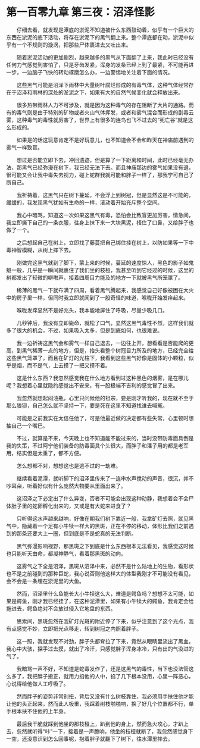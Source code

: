 # 第一百零九章 第三夜：沼泽怪影


　　仔细去看，就发现是潭底的淤泥不知道被什么东西鼓动着，似乎有一个巨大的东西在淤泥的底下活动，将存在淤泥下的黑气翻上来。整个潭底都在动，淤泥中似乎有一个不规则的漩涡，把那些尸体裹进去又吐出来。

　　随着淤泥活动的更加剧烈，越来越多的黑气从下面翻了上来，我此时已经没有任何力气感觉到害怕了，只是牙齿发紧，浑身的发条已经上到了最紧，不可能再进一步，一边脑子飞快的转动琢磨怎么办，一边警惕地关注着下面的情况。

　　这些黑气可能是沼泽下雨林中大量树叶腐烂形成的有毒气体，这种气体经常存在于沼泽和雨林的深处的淤泥之下，如果有大的自然气候变化就会释放出来。

　　很多热带雨林人力不可涉及，就是因为这种毒气的存在阻断了大片的通路。而有的毒气则是由于特别的矿物或者火山气体挥发，或者和雾气混合而形成的剧毒云雾，这种毒气的毒性就厉害了，世界上有很多的连鸟也飞不过去的“死亡谷”就是这么形成的。

　　如果是的话这玩意肯定不是好玩意儿，也不知道会不会和昨天在神庙前遇到的雾气一样致盲。

　　想过是否能立即下去，冲回遗迹，但是算了一下距离和时间，此时已经毫无办法，那黑气已经弥漫在树下，我已经无法下去。而且神庙那边的雾气如果没有退，很可能又会让我中毒失去视力，碰上蛇群我就可能和胖子一样了，那我宁可自己了断自己。

　　我祈祷着，这黑气只在树下蔓延，不会浮上到树冠，但是显然这是不可能的，缓缓的，我发现黑气犹如有生命的一样，滚动着开始充斥整个空间。

　　我心中暗骂，知道这一次如果这黑气有毒，恐怕会比致盲更加厉害，情急间，我立即撕下自己的一条衣服，往身上抹下来一大块黑泥，捂住了口鼻，又给胖子也做了一个。

　　之后想起自己在树上，立即找了藤蔓把自己绑住挂在树上，以防如果等一下中毒神智模糊，从树上摔下去。

　　刚做完这黑气就到了脚下，蒙上来的时候，蔓延的速度惊人，黑色的影子如鬼魅一般，几乎是一瞬间就裹住了我们坐的枝桠，我甚至听到它经过的时候，这里的树都发出了轻微的噼啪声，接着四周目力能及的地方一下就被黑气所笼罩了。

　　稀薄的黑气一下就布满了四周，看着黑气腾起来，我感觉自己好像被困在大火中的房子里一样，但同时我立即就闻到了一股奇怪的味道，喉咙开始发痒起来。

　　喉咙发痒显然不是好兆头，我本能地屏住了呼吸，尽量少吸几口。

　　几秒钟后，我没有立即毙命，就松了口气，显然这黑气毒性不烈，这样我们就多了很大的机会，不过，如果吸入太多，但是到底如何，也很难说。

　　我一边祈祷这黑气会和雾气一样自己退去，一边往上开，想看看是否能爬的更高，到黑气稀薄一点的地方，但是，抬头看整个树冠目力所及的地方，已经完全给这些黑气笼罩了，而且在矿灯的光柱下，我看到这些黑气好像是固体的小颗粒，似乎是烟，而不是气，上去摸了一把又摸不着。

　　这是什么东西？我忽然感觉我在什么地方看到过这种黑色的烟雾，是在哪儿呢？我想着心里就隐约感觉出不安来，有一股极端不吉利的感觉冒了出来。

　　我忽然就想起闷油瓶，心里只问候他的祖宗，要是刚才听我的，现在就不至于那么狼狈，自己怎么就不坚持一下，要是死在这里不知道找谁去喊冤。

　　可能是之前我实在太信任他了，可是他最近做的决定都有些失常，心里顿时想抽自己一个嘴巴。

　　不过，就算是不来，今天晚上也不知道能不能过来的，当时没带防毒面具倒是我的失策，不过阿宁他们装备的防毒面具个头很大，而胖子和潘子用的都是老军用，结实但是太重了，都不方便。

　　怎么想都不对，想想这也是逃不过的一劫难。

　　继续看着泥潭，就听脚下的沼泽里传来了一连串水声搅动的声音，很沉，并不吵耳朵，听着好似有什么庞然大物要从里面出来了。

　　这沼泽之下必定出了什么异变，否者不可能会出现这种动静，我想着会不会尸体肚子里的蛇卵孵化出来的，又或是有大蛇来进食了？

　　只听得这水声越来越响，好像在朝我们树下靠近一般，我拿矿灯去照，就见黑气中，隐藏着一个足有小牛犊一样大的黑斑，正在不停的移动，体形比我们之前遇到的那条还要大上一圈，但到底是不是蛇真的无法判断。

　　黑气弥漫影响视野，那黑斑之下到底是什么东西根本无法看见，我感觉这时候也只能听天由命，都凝神静气，看着那黑斑的动向。

　　这雾气之下全是沼泽，黑斑从沼泽中来，必然不是什么陆地上的生物，看形状也不是之前碰到的那种巨蛇，我心说否则他这样大的体型我刚才不可能没有看见，会不会是一条埋在淤泥里的大鱼。

　　然而，沼泽里什么鱼能长大小牛犊这么大，难道是鳄鱼吗？想想不太可能，如果是鳄鱼，刚才我已经挂了，在这种泥潭里，如果有小牛犊大的鳄鱼，我肯定会给拖进去，鳄鱼绝对不会放过侵入它地盘的东西。

　　思索间，黑斑忽然在我矿灯光斑的附近停了下来，似乎注意到了这个光点，我有点感觉不妙，立即把光点移走，转到树冠之内照着胖子。

　　这一照，我就发现不对劲，胖子头都耷拉了下来，竟然从眼睛里流出了黑血，我心中大骇，探手过去摸，就出了冷汗，只感觉胖子浑身冰冷，只有出的气没进的气了。

　　我暗骂一声不好，不知道是蛇毒发作了，还是这黑气的毒性，当下也没法管这么多了，我把胖子搬正，就用力掐他的人中，掐了几下根本没用，心里一阵恶心，心说得给他做人工呼吸了。

　　然而胖子的姿势非常别扭，背后又没有什么树枝靠住，我必须用手扶住他才能让他的头正起来，然而此人极重，我踩着树枝啪啪响，换了好几个位置都不行，单手根本扶不住他的上半身。

　　最后我干脆就踩到他坐的那枝桠上，趴到他的身上，然而急火攻心，才趴上去，忽然就听得“咔”一下，接着是一声脆响，他坐的枝桠就断了，我忽然感觉身下一空，还没意识到怎么回事呢，抱着胖子就翻下了树下，往水潭里摔去。

